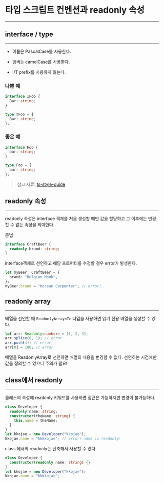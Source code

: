 # 타입 스크립트 컨벤션과 readonly 속성

---

## interface / type

---

- 이름은 PascalCase를 사용한다.

- 멤버는 camelCase를 사용한다.

- I/T prefix를 사용하지 않는다.

### 나쁜 예

```ts
interface IFoo {
  Bar: string;
}

type TFoo = {
  Bar: string;
};
```

### 좋은 예

```ts
interface Foo {
  bar: string;
}

type Foo = {
  bar: string;
};
```

> 참고 자료: [ts-style-guide](https://github.com/basarat/typescript-book/blob/master/docs/styleguide/styleguide.md)

## readonly 속성

---

readonly 속성은 interface 객체를 처음 생성할 때만 값을 할당하고 그 이후에는 변경할 수 없는 속성을 의미한다.

문법

```ts
interface CraftBeer {
  readonly brand: string;
}
```

interface객체로 선언하고 해당 프로퍼티를 수정할 경우 error가 발생한다.

```ts
let myBeer: CraftBeer = {
  brand: "Belgian Monk",
};
myBeer.brand = "Korean Carpenter"; // error!
```

## readonly array

---

배열을 선언할 때 `ReadonlyArray<T>` 타입을 사용하면 읽기 전용 배열을 생성할 수 있다.

```ts
let arr: Readonly<number> = [1, 2, 3];
arr.splice(0, 1); // error
arr.push(4); // error
arr[0] = 100; // error
```

배열을 ReadonlyArray로 선언하면 배열의 내용을 변경할 수 없다.
선언하는 시점에만 값을 정의할 수 있으니 주의가 필요!

## class에서 readonly

---

클래스의 속성에 readonly 키워드를 사용하면 접근은 가능하지만 변경이 불가능하다.

```ts
class Developer {
  readonly name: string;
  constructor(theName: string) {
    this.name = theName;
  }
}
let kkojae = new Developer("kkojae");
kkojae.name = "kkkkojae"; // error! name is readonly!
```

class 에서의 readonly는 단축해서 사용할 수 있다.

```ts
class Developer {
  constructor(readonly name: string) {}
}
let kkojae = new Developer("kkojae");
kkojae.name = "kkkkojae";
```

